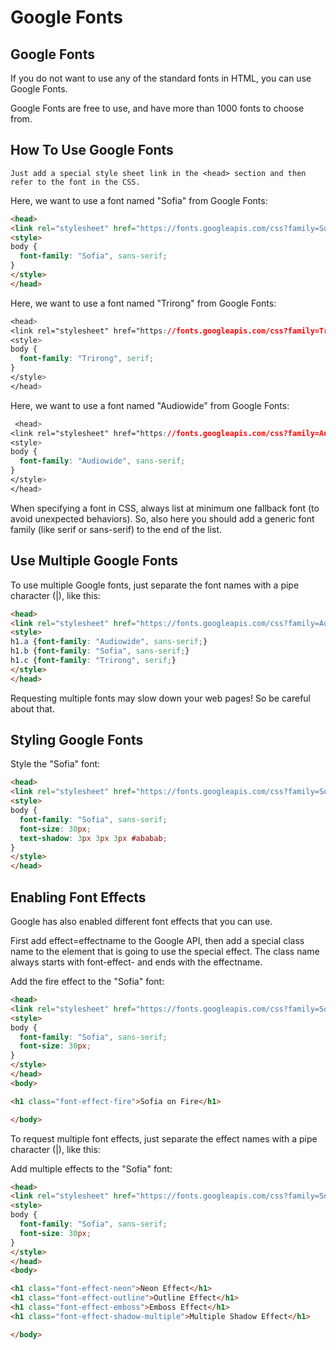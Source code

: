 # Google Fonts

## Google Fonts
If you do not want to use any of the standard fonts in HTML, you can use Google Fonts.

Google Fonts are free to use, and have more than 1000 fonts to choose from.

## How To Use Google Fonts
```
Just add a special style sheet link in the <head> section and then refer to the font in the CSS.

```

Here, we want to use a font named "Sofia" from Google Fonts:
```html
<head>
<link rel="stylesheet" href="https://fonts.googleapis.com/css?family=Sofia">
<style>
body {
  font-family: "Sofia", sans-serif;
}
</style>
</head>
```

Here, we want to use a font named "Trirong" from Google Fonts:
```css
<head>
<link rel="stylesheet" href="https://fonts.googleapis.com/css?family=Trirong">
<style>
body {
  font-family: "Trirong", serif;
}
</style>
</head>
```

Here, we want to use a font named "Audiowide" from Google Fonts:
```css
 <head>
<link rel="stylesheet" href="https://fonts.googleapis.com/css?family=Audiowide">
<style>
body {
  font-family: "Audiowide", sans-serif;
}
</style>
</head> 
```

When specifying a font in CSS, always list at minimum one fallback font (to avoid unexpected behaviors). So, also here you should add a generic font family (like serif or sans-serif) to the end of the list.

## Use Multiple Google Fonts
To use multiple Google fonts, just separate the font names with a pipe character (|), like this:
```html
<head>
<link rel="stylesheet" href="https://fonts.googleapis.com/css?family=Audiowide|Sofia|Trirong">
<style>
h1.a {font-family: "Audiowide", sans-serif;}
h1.b {font-family: "Sofia", sans-serif;}
h1.c {font-family: "Trirong", serif;}
</style>
</head>
```

Requesting multiple fonts may slow down your web pages! So be careful about that.

## Styling Google Fonts
Style the "Sofia" font:
```html
<head>
<link rel="stylesheet" href="https://fonts.googleapis.com/css?family=Sofia">
<style>
body {
  font-family: "Sofia", sans-serif;
  font-size: 30px;
  text-shadow: 3px 3px 3px #ababab;
}
</style>
</head>
```

## Enabling Font Effects
Google has also enabled different font effects that you can use.

First add effect=effectname to the Google API, then add a special class name to the element that is going to use the special effect. The class name always starts with font-effect- and ends with the effectname.

Add the fire effect to the "Sofia" font:
```html
<head>
<link rel="stylesheet" href="https://fonts.googleapis.com/css?family=Sofia&effect=fire">
<style>
body {
  font-family: "Sofia", sans-serif;
  font-size: 30px;
}
</style>
</head>
<body>

<h1 class="font-effect-fire">Sofia on Fire</h1>

</body>
```

To request multiple font effects, just separate the effect names with a pipe character (|), like this:

Add multiple effects to the "Sofia" font:
```html
<head>
<link rel="stylesheet" href="https://fonts.googleapis.com/css?family=Sofia&effect=neon|outline|emboss|shadow-multiple">
<style>
body {
  font-family: "Sofia", sans-serif;
  font-size: 30px;
}
</style>
</head>
<body>

<h1 class="font-effect-neon">Neon Effect</h1>
<h1 class="font-effect-outline">Outline Effect</h1>
<h1 class="font-effect-emboss">Emboss Effect</h1>
<h1 class="font-effect-shadow-multiple">Multiple Shadow Effect</h1>

</body>
```

